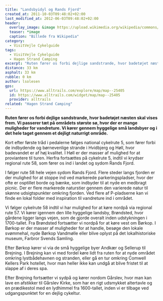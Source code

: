 ```yaml
---
title: "Landsbyidyl og Rands Fjord"
created_at: 2011-10-03T09:48:02+02:00
last_modified_at: 2012-06-03T09:48:02+02:00
header:
  overlay_image: &image https://upload.wikimedia.org/wikipedia/commons/8/86/Rands_Fjord.JPG
  teaser: *image
  caption: "Billede fra Wikipedia"
category:
  - VisitVejle Cykelguide
tags:
  - VisitVejle Cykelguide
  - Hagen Strand Camping
excerpt: "Ruten fører os forbi dejlige sandstrande, hvor badetøjet næsten skal vises frem. Vi passerer tæt på områdets største sø, hvor der er mange muligheder for vandreture."
distance: 33 km
asphalt: 33 km
rubble: 0 km
author: lsolesen
gps: 
  url: https://www.alltrails.com/explore/map/map--25405
  id: https://www.alltrails.com/widget/map/map--25405
  provider: alltrails
related: "Hagen Strand Camping"
---
```


**Ruten fører os forbi dejlige sandstrande, hvor badetøjet næsten skal vises frem. Vi passerer tæt på områdets største sø, hvor der er mange muligheder for vandreture. Vi kører gennem hyggelige små landsbyer og i det hele taget gennem et dejligt naturrigt område.**

Kort efter første tråd i pedalerne følges national cykelrute 5, som fører forbi de indbydende og børnevenlige strande i Hvidbjerg og Høll, hvor badevandet er af høj kvalitet. I Høll er der masser af mulighed for at proviantere til turen. Herfra fortsættes på cykelrute 5, indtil vi krydser regional rute 58, som fører os ind i landet og sydom Rands Fjord. 

I følger rute 58 hele vejen sydom Rands Fjord. Flere steder langs fjorden er der mulighed for at stoppe ind ved markerede parkeringspladser, hvor der ofte er osptillet borde og bænke, som indbyder til at nyde en medbragt picnic. Der er flere markerede naturstier gennem den varierede natur til skønne udsigtspunkter omkring fjorden. Ved flere af P-pladserne kan vi finde en lokal folder med inspiration til vandreture ind i området.

Vi følger cykelrute 58 indtil vi har mulighed for at køre nordpå via regional rute 57. Vi kører igennem den lille hyggelige landsby, Brøndsted, hvor gårdene ligger langs vejen, som de gjorde overalt inden udstykningen i 1700-tallet. Fra Brøndsted fortsætter vi nordpå for at køre vest om Børkop. I Børkop er der masser af muligheder for at handle, besøge den lokale svømmehal, nyde Børkop Vandmølle eller blive oplyst på det lokalhistoriske museum, Farbror Svends Samling.

Efter Børkop kører vi via de små hyggelige byer Andkær og Sellerup til Brejning. I Brejning kan vi med fordel køre lidt fra ruten for at nyde området omkring lystbådehavnen og stranden, eller gå en tur omkring Comwell Kellers Park hotellet, hvor man heller ikke kan undgå at blive fristet til at slappe af i deres spa. 

Efter Brejning fortsætter vi sydpå og kører nordom Gårslev, hvor man kan lave en afstikker til Gårslev Kirke, som har en rigt udsmykket altertavle og en prædikestol med en lydhimmel fra 1600-tallet, inden vi er tilbage ved udgangspunktet for en dejlig cykeltur.

